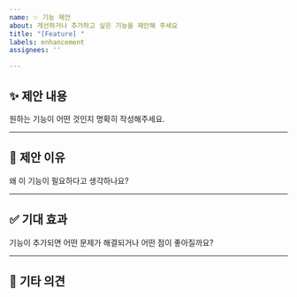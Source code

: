 ```yaml
---
name: ✨ 기능 제안
about: 개선하거나 추가하고 싶은 기능을 제안해 주세요
title: "[Feature] "
labels: enhancement
assignees: ''

---
```


## ✨ 제안 내용

원하는 기능이 어떤 것인지 명확히 작성해주세요.

---

## 🤔 제안 이유

왜 이 기능이 필요하다고 생각하나요?

---

## ✅ 기대 효과

기능이 추가되면 어떤 문제가 해결되거나 어떤 점이 좋아질까요?

---

## 💬 기타 의견
